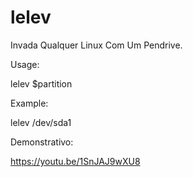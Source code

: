 # lelev
Invada Qualquer Linux Com Um Pendrive.

Usage:

lelev $partition

Example:

lelev /dev/sda1

Demonstrativo:

https://youtu.be/1SnJAJ9wXU8
